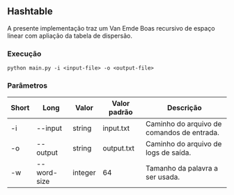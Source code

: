 ## Hashtable

A presente implementação traz um Van Emde Boas recursivo de espaço linear com apliação da tabela de dispersão. 

### Execução

```
python main.py -i <input-file> -o <output-file>
```

### Parâmetros

| Short | Long                  | Valor   | Valor padrão | Descrição                                                                                                            |
|-------|-----------------------|---------|--------------|----------------------------------------------------------------------------------------------------------------------|
| -i    | --input               | string  | input.txt    | Caminho do arquivo de comandos de entrada.                                                                           |
| -o    | --output              | string  | output.txt   | Caminho do arquivo de logs de saída.                                                                                 |
| -w    | --word-size           | integer | 64           | Tamanho da palavra a ser usada.                                                                                      |
